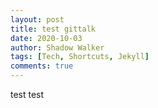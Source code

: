 ```yaml
---
layout: post
title: test gittalk
date: 2020-10-03
author: Shadow Walker
tags: [Tech, Shortcuts, Jekyll]
comments: true
---
```


test test